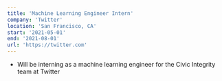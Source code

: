 ```yaml
---
title: 'Machine Learning Engineer Intern'
company: 'Twitter'
location: 'San Francisco, CA'
start: '2021-05-01'
end: '2021-08-01'
url: 'https://twitter.com'
---
```


- Will be interning as a machine learning engineer for the Civic Integrity team at Twitter
